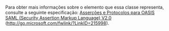 Para obter mais informações sobre o elemento que essa classe representa, consulte a seguinte especificação: [Asserções e Protocolos para OASIS SAML (Security Assertion Markup Language) V2.0](http://go.microsoft.com/fwlink/?LinkID=215998) (http://go.microsoft.com/fwlink/?LinkID=215998).